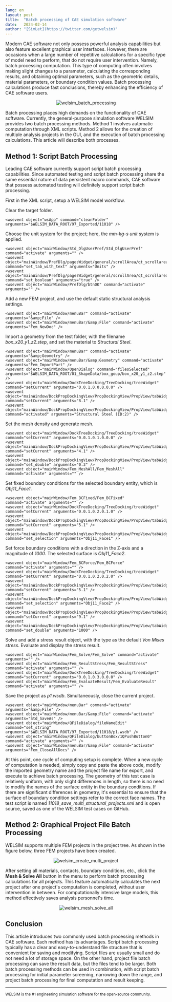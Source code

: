 ```yaml
---
lang: en
layout: post
title:  "Batch processing of CAE simulation software"
date:   2024-02-14
author: "[SimLet](https://twitter.com/getwelsim)"
---
```



Modern CAE software not only possess powerful analysis capabilities but also feature excellent graphical user interfaces. However, there are occasions when a large number of repetitive calculations for a specific type of model need to perform, that do not require user intervention. Namely, batch processing computation. This type of computing often involves making slight changes to a parameter, calculating the corresponding results, and obtaining optimal parameters, such as the geometric details, material parameters, or boundary condition values. Batch processing calculations produce fast conclusions, thereby enhancing the efficiency of CAE software users.
<p align="center">
  <img src="\assets\blog\20240214\welsim_batch_processing.png" alt="welsim_batch_processing" />
</p>


Batch processing places high demands on the functionality of CAE software. Currently, the general-purpose simulation software WELSIM provides two batch processing methods. Method 1 involves automatic computation through XML scripts. Method 2 allows for the creation of multiple analysis projects in the GUI, and the execution of batch processing calculations. This article will describe both processes.


## Method 1: Script Batch Processing
Leading CAE software currently support script batch processing capabilities. Since automated testing and script batch processing share the same essential nature of data persistent macro commands, CAE software that possess automated testing will definitely support script batch processing.



First in the XML script, setup a WELSIM model workflow.

Clear the target folder.
```
<wsevent object="wsApp" command="cleanFolder" arguments="$WELSIM_DATA_ROOT/97_Exported/11018" />
```

Choose the unit system for the project; here, the *mm-kg-s unit* system is applied.
```
<wsevent object="mainWindow/Std_DlgUserPref/Std_DlgUserPref" command="activate" arguments="" />
<wsevent object="mainWindow/PrefDlg/pagesWidget/general/scrollArea/qt_scrollarea_viewport/contents/tabWidget/qt_tabwidget_tabbar" command="set_tab_with_text" arguments="Units" />
<wsevent object="mainWindow/PrefDlg/pagesWidget/general/scrollArea/qt_scrollarea_viewport/contents/tabWidget/qt_tabwidget_stackedwidget/tabUnits/groupBoxUnits/radioUnitsMMKS" command="set_boolean" arguments="true" />
<wsevent object="mainWindow/PrefDlg/btnOK" command="activate" arguments="" />
```

Add a new FEM project, and use the default static structural analysis settings.
```
<wsevent object="mainWindow/menuBar" command="activate" arguments="&amp;File" />
<wsevent object="mainWindow/menuBar/&amp;File" command="activate" arguments="Fem_NewDoc" />
```

Import a geometry from the test folder, with the filename *box_x20_y1_z2.step*, and set the material to *Structural Steel*.
```
<wsevent object="mainWindow/menuBar" command="activate" arguments="&amp;Geometry" />
<wsevent object="mainWindow/menuBar/&amp;Geometry" command="activate" arguments="Fem_ImportPart" />
<wsevent object="mainWindow/OpenDialog" command="filesSelected" arguments="$WELSIM_DATA_ROOT/01_ShapeData/box_goup/box_x20_y1_z2.step" />
<wsevent object="mainWindow/DockTreeDocking/TreeDocking/treeWidget" command="setCurrent" arguments="0.0.1.0.0.0.0.0" />
<wsevent object="mainWindow/DockPropDockingView/PropDockingView/PropView/tabWidget/qt_tabwidget_stackedwidget/propertyData" command="setCurrent" arguments="8.1" />
<wsevent object="mainWindow/DockPropDockingView/PropDockingView/PropView/tabWidget/qt_tabwidget_stackedwidget/propertyData/qt_scrollarea_viewport/11Material" command="activated" arguments="Structural Steel (ID:2)" />
```

Set the mesh density and generate mesh.
```
<wsevent object="mainWindow/DockTreeDocking/TreeDocking/treeWidget" command="setCurrent" arguments="0.0.1.0.1.0.0.0" />
<wsevent object="mainWindow/DockPropDockingView/PropDockingView/PropView/tabWidget/qt_tabwidget_stackedwidget/propertyData" command="setCurrent" arguments="4.1" />
<wsevent object="mainWindow/DockPropDockingView/PropDockingView/PropView/tabWidget/qt_tabwidget_stackedwidget/propertyData/qt_scrollarea_viewport/7MaximumSize" command="set_double" arguments="0.3" />
<wsevent object="mainWindow/Fem_MeshAll/Fem_MeshAll" command="activate" arguments="" />
```

Set fixed boundary conditions for the selected boundary entity, which is *Obj11_Face1*.
```
<wsevent object="mainWindow/Fem_BCFixed/Fem_BCFixed" command="activate" arguments="" />
<wsevent object="mainWindow/DockTreeDocking/TreeDocking/treeWidget" command="setCurrent" arguments="0.0.1.0.2.0.1.0" />
<wsevent object="mainWindow/DockPropDockingView/PropDockingView/PropView/tabWidget/qt_tabwidget_stackedwidget/propertyData" command="setCurrent" arguments="5.1" />
<wsevent object="mainWindow/DockPropDockingView/PropDockingView/PropView/tabWidget/qt_tabwidget_stackedwidget/propertyData/qt_scrollarea_viewport/12Geometry/12SelBtnOK" command="set_selection" arguments="Obj11_Face1" />
```

Set force boundary conditions with a direction in the Z-axis and a magnitude of *1000*. The selected surface is *Obj11_Face2*.
```
<wsevent object="mainWindow/Fem_BCForce/Fem_BCForce" command="activate" arguments="" />
<wsevent object="mainWindow/DockTreeDocking/TreeDocking/treeWidget" command="setCurrent" arguments="0.0.1.0.2.0.2.0" />
<wsevent object="mainWindow/DockPropDockingView/PropDockingView/PropView/tabWidget/qt_tabwidget_stackedwidget/propertyData" command="setCurrent" arguments="5.1" />
<wsevent object="mainWindow/DockPropDockingView/PropDockingView/PropView/tabWidget/qt_tabwidget_stackedwidget/propertyData/qt_scrollarea_viewport/13Geometry/13SelBtnOK" command="set_selection" arguments="Obj11_Face2" />
<wsevent object="mainWindow/DockPropDockingView/PropDockingView/PropView/tabWidget/qt_tabwidget_stackedwidget/propertyData" command="setCurrent" arguments="9.1" />
<wsevent object="mainWindow/DockPropDockingView/PropDockingView/PropView/tabWidget/qt_tabwidget_stackedwidget/propertyData/qt_scrollarea_viewport/13ForceZConstant/quantitySpinBox" command="set_double" arguments="1000" />
```

Solve and add a stress result object, with the type as the default *Von Mises stress*. Evaluate and display the stress result.
```
<wsevent object="mainWindow/Fem_Solve/Fem_Solve" command="activate" arguments="" />
<wsevent object="mainWindow/Fem_ResultStress/Fem_ResultStress" command="activate" arguments="" />
<wsevent object="mainWindow/DockTreeDocking/TreeDocking/treeWidget" command="setCurrent" arguments="0.0.1.0.3.0.0.0" />
<wsevent object="mainWindow/Fem_EvaluateResult/Fem_EvaluateResult" command="activate" arguments="" />
```

Save the project as *p1.wsdb*. Simultaneously, close the current project.
```
<wsevent object="mainWindow/menuBar" command="activate" arguments="&amp;File" />
<wsevent object="mainWindow/menuBar/&amp;File" command="activate" arguments="Std_SaveAs" />
<wsevent object="mainWindow/QFileDialog/fileNameEdit" command="set_string" arguments="$WELSIM_DATA_ROOT/97_Exported/11018/p1.wsdb" />
<wsevent object="mainWindow/QFileDialog/buttonBox/1QPushButton0" command="activate" arguments="" />
<wsevent object="mainWindow/menuBar/&amp;File" command="activate" arguments="Fem_CloseAllDocs" />
```

At this point, one cycle of computing setup is complete. When a new cycle of computation is needed, simply copy and paste the above code, modify the imported geometry name and the project file name for export, and execute to achieve batch processing. The geometry of this test case is relatively uniform, with only slight differences in length, so there is no need to modify the names of the surface entity in the boundary conditions. If there are significant differences in geometry, it's essential to ensure that the surface of boundary condition settings refer to the correct face names.
The test script is named *11018_save_multi_structural_projects.xml* and is open source, saved as one of the WELSIM test cases on GitHub.


## Method 2: Graphical Project File Batch Processing
WELSIM supports multiple FEM projects in the project tree. As shown in the figure below, three FEM projects have been created.
<p align="center">
  <img src="\assets\blog\20240214\welsim_create_multi_project.png" alt="welsim_create_multi_project" />
</p>


After setting all materials, contacts, boundary conditions, etc., click the **Mesh & Solve All** button in the menu to perform batch processing calculations for all projects. This feature automatically calculates the next project after one project's computation is completed, without user intervention in between. For computationally intensive large models, this method effectively saves analysis personnel's time.
<p align="center">
  <img src="\assets\blog\20240214\welsim_mesh_solve_all.png" alt="welsim_mesh_solve_all" />
</p>


## Conclusion
This article introduces two commonly used batch processing methods in CAE software. Each method has its advantages. Script batch processing typically has a clear and easy-to-understand file structure that is convenient for saving and modifying. Script files are usually small and do not need a lot of storage space. On the other hand, project file batch processing can save the result data, but the files tend to be larger. Both batch processing methods can be used in combination, with script batch processing for initial parameter screening, narrowing down the range, and project batch processing for final computation and result keeping.

---
<small>
WELSIM is the #1 engineering simulation software for the open-source community.
</small>
